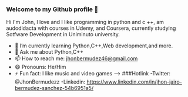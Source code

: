 ### Welcome to my Github profile 👋

Hi I'm John, I love and I like programming in python and c ++, am audodidacta with courses in Udemy, and Coursera, currently studying Sotfware Development in Uniminuto university.

- 🌱 I’m currently learning Python,C++,Web development,and more.
- 💬 Ask me about Python,C++
- 📫 How to reach me: jhonbermudez46@gmail.com
- 😄 Pronouns: He/Him
- ⚡ Fun fact: I like music and video games
-->
###Hotlink
-Twitter: @JhonBermudezz
-Linkedin: https://www.linkedin.com/in/jhon-jairo-bermudez-sanchez-54b6951a5/
